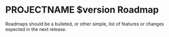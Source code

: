 # PROJECTNAME $version Roadmap

Roadmaps should be a bulleted, or other simple, list of features or changes expected in the next release.